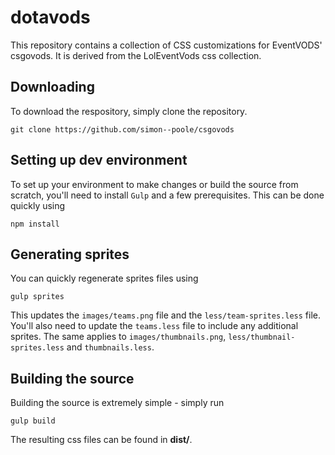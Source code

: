 # dotavods

This repository contains a collection of CSS customizations for EventVODS' csgovods.
It is derived from the LolEventVods css collection.

## Downloading

To download the respository, simply clone the repository.

	git clone https://github.com/simon--poole/csgovods

## Setting up dev environment

To set up your environment to make changes or build the source from scratch, you'll need to install `Gulp` and a few prerequisites.
This can be done quickly using

	npm install

## Generating sprites
	
You can quickly regenerate sprites files using 
	
	gulp sprites

This updates the `images/teams.png` file and the `less/team-sprites.less` file.
You'll also need to update the `teams.less` file to include any additional sprites.
The same applies to `images/thumbnails.png`, `less/thumbnail-sprites.less` and `thumbnails.less`.

## Building the source
Building the source is extremely simple - simply run

	gulp build
	
The resulting css files can be found in **dist/**.

